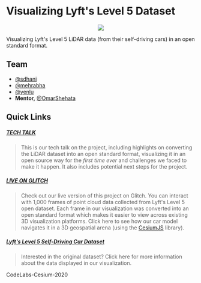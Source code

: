 # Visualizing Lyft's Level 5 Dataset 
<p align="center">
  <img src="https://github.com/sdhani/codelabs-cesium-20/blob/master/public/codelabs-animate.gif" />
  <p> Visualizing Lyft's Level 5 LiDAR data (from their self-driving cars) in an open standard format.</p>
</p>

## Team
- [@sdhani](https://github.com/sdhani)
- [@mehrabha](https://github.com/mehrabha)
- [@yenlu](https://github.com/yenlu)
- **Mentor,** [@OmarShehata](https://github.com/OmarShehata)

## Quick Links
##### [TECH TALK](https://www.youtube.com/watch?time_continue=720&v=wsHNfLxa6Ag&feature=emb_logo)
> This is our tech talk on the project, including highlights on converting the LiDAR dataset into an open standard format, visualizing it in an open source way for the *first time ever* and challenges we faced to make it happen. It also includes potential next steps for the project.

##### [LIVE ON GLITCH](https://berry-vaulted-exoplanet.glitch.me/)
> Check out our live version of this project on Glitch. You can interact with 1,000 frames of point cloud data collected from Lyft's Level 5 open dataset. Each frame in our visualization was converted into an open standard format which makes it easier to view across existing 3D visualization platforms. Click here to see how our car model navigates it in a 3D geospatial arena (using the [CesiumJS](https://cesium.com/cesiumjs/) library).

##### [Lyft's Level 5 Self-Driving Car Dataset](https://self-driving.lyft.com/level5/) 
> Interested in the original dataset? Click here for more information about the data displayed in our visualization.



CodeLabs-Cesium-2020
